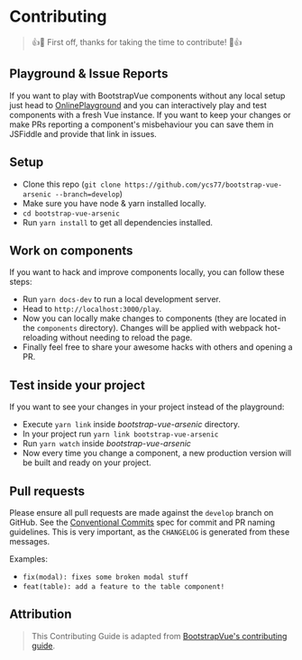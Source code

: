 # Contributing

> 👍🎉 First off, thanks for taking the time to contribute! 🎉👍

## Playground & Issue Reports

If you want to play with BootstrapVue components without any local setup just head to
[OnlinePlayground](https://bootstrap-vue-arsenic.js.orgplay) and you can interactively play and test
components with a fresh Vue instance. If you want to keep your changes or make PRs reporting a
component's misbehaviour you can save them in JSFiddle and provide that link in issues.

## Setup

- Clone this repo (`git clone https://github.com/ycs77/bootstrap-vue-arsenic --branch=develop`)
- Make sure you have node & yarn installed locally.
- `cd bootstrap-vue-arsenic`
- Run `yarn install` to get all dependencies installed.

## Work on components

If you want to hack and improve components locally, you can follow these steps:

- Run `yarn docs-dev` to run a local development server.
- Head to `http://localhost:3000/play`.
- Now you can locally make changes to components (they are located in the `components` directory).
  Changes will be applied with webpack hot-reloading without needing to reload the page.
- Finally feel free to share your awesome hacks with others and opening a PR.

## Test inside your project

If you want to see your changes in your project instead of the playground:

- Execute `yarn link` inside _bootstrap-vue-arsenic_ directory.
- In your project run `yarn link bootstrap-vue-arsenic`
- Run `yarn watch` inside _bootstrap-vue-arsenic_
- Now every time you change a component, a new production version will be built and ready on your
  project.

## Pull requests

Please ensure all pull requests are made against the `develop` branch on GitHub. See the
[Conventional Commits](https://conventionalcommits.org/) spec for commit and PR naming guidelines.
This is very important, as the `CHANGELOG` is generated from these messages.

Examples:

- `fix(modal): fixes some broken modal stuff`
- `feat(table): add a feature to the table component!`

## Attribution

> This Contributing Guide is adapted from
> [BootstrapVue's contributing guide](https://github.com/bootstrap-vue/bootstrap-vue/blob/dev/CONTRIBUTING.md).
